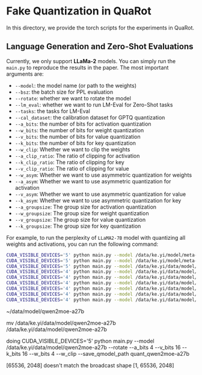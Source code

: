 # Fake Quantization in QuaRot


In this directory, we provide the torch scripts for the experiments in QuaRot. 


## Language Generation and Zero-Shot Evaluations

Currently, we only support **LLaMa-2** models. You can simply run the `main.py` to reproduce the results in the paper. The most important arguments are:

- `--model`: the model name (or path to the weights)
- `--bsz`: the batch size for PPL evaluation
- `--rotate`: whether we want to rotate the model
- `--lm_eval`: whether we want to run LM-Eval for Zero-Shot tasks
- `--tasks`: the tasks for LM-Eval
- `--cal_dataset`: the calibration dataset for GPTQ quantization
- `--a_bits`: the number of bits for activation quantization
- `--w_bits`: the number of bits for weight quantization
- `--v_bits`: the number of bits for value quantization
- `--k_bits`: the number of bits for key quantization
- `--w_clip`: Whether we want to clip the weights
- `--a_clip_ratio`: The ratio of clipping for activation
- `--k_clip_ratio`: The ratio of clipping for key
- `--v_clip_ratio`: The ratio of clipping for value
- `--w_asym`: Whether we want to use asymmetric quantization for weights
- `--a_asym`: Whether we want to use asymmetric quantization for activation
- `--v_asym`: Whether we want to use asymmetric quantization for value
- `--k_asym`: Whether we want to use asymmetric quantization for key
- `--a_groupsize`: The group size for activation quantization
- `--w_groupsize`: The group size for weight quantization
- `--v_groupsize`: The group size for value quantization
- `--k_groupsize`: The group size for key quantization
  
For example, to run the perplexity of `LLaMA2-7B` model with quantizing all weights and activations, you can run the following command:

```bash
CUDA_VISIBLE_DEVICES='5' python main.py --model /data/ke.yi/model/meta-llama/Meta-Llama-3-8B  --rotate --a_bits 4 --v_bits 16 --k_bits 16 --w_bits 4 --w_clip --w_rtn
CUDA_VISIBLE_DEVICES='5' python main.py --model /data/ke.yi/model/meta-llama/Meta-Llama-3-8B  --rotate --a_bits 16 --v_bits 16 --k_bits 16 --w_bits 16 --w_clip
CUDA_VISIBLE_DEVICES='5' python main.py --model /data/ke.yi/data/model/qwen2moe-a27b --rotate --a_bits 4 --v_bits 16 --k_bits 16 --w_bits 4 --w_clip --save_qmodel_path quant_qwen2moe-a27b --w_rtn
CUDA_VISIBLE_DEVICES='4' python main.py --model /data/ke.yi/data/model/qwen2moe-a27b --rotate --a_bits 4 --v_bits 16 --k_bits 16 --w_bits 4 --w_clip --save_qmodel_path quant_qwen2moe-a27b
CUDA_VISIBLE_DEVICES='4' python main.py --model /data/ke.yi/data/model/qwen2moe-a27b --rotate --a_bits 16 --v_bits 16 --k_bits 16 --w_bits 16 --w_clip --save_qmodel_path quant_qwen2moe-a27b
CUDA_VISIBLE_DEVICES='4' python main.py --model /data/ke.yi/data/model/Qwen2-7B-Instruct --rotate --a_bits 16 --v_bits 16 --k_bits 16 --w_bits 16 --w_clip
CUDA_VISIBLE_DEVICES='4' python main.py --model /data/ke.yi/data/model/Qwen2-7B-Instruct --rotate --a_bits 4 --v_bits 16 --k_bits 16 --w_bits 4 --w_clip --save_qmodel_path quant_Qwen2-7B-Instruct
CUDA_VISIBLE_DEVICES='4' python main.py --model /data/ke.yi/data/model/Qwen2-7B-Instruct --rotate --a_bits 16 --v_bits 16 --k_bits 16 --w_bits 16 --w_clip
CUDA_VISIBLE_DEVICES='4' python main.py --model /data/ke.yi/data/model/qwen2moe-a27b --rotate --a_bits 16 --v_bits 16 --k_bits 16 --w_bits 16 --w_clip
```
~/data/model/qwen2moe-a27b

mv /data/ke.yi/data/model/qwen2moe-a27b /data/ke.yi/data/model/qwen2moe-a27b


doing
CUDA_VISIBLE_DEVICES='5' python main.py --model /data/ke.yi/data/model/qwen2moe-a27b --rotate --a_bits 4 --v_bits 16 --k_bits 16 --w_bits 4 --w_clip --save_qmodel_path quant_qwen2moe-a27b

[65536, 2048] doesn't match the broadcast shape [1, 65536, 2048]
